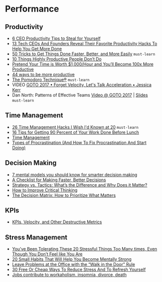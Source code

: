 # Performance

## Productivity

 - [6 CEO Productivity Tips to Steal for Yourself](https://mashable.com/2014/04/21/productivity-tips-ceo/)
 - [13 Tech CEOs And Founders Reveal Their Favorite Productivity Hacks To Help You Get More Done](https://www.businessinsider.com/tech-ceos-favorite-productivity-hacks-2013-8)
 - [50 Tricks to Get Things Done Faster, Better, and More Easily](https://www.lifehack.org/articles/productivity/50-tricks-to-get-things-done-faster-better-and-more-easily.html) `must-learn`
 - [10 Things Highly Productive People Don’t Do](https://www.lifehack.org/articles/productivity/10-things-highly-productive-people-dont-2.html)
 - [Pretend Your Time is Worth $1,000/Hour and You’ll Become 100x More Productive](https://medium.com/swlh/pretend-your-time-is-worth-1-000-hour-and-youll-become-100x-more-productive-f04628bb3e6d)
 - [44 ways to be more productive](https://www.stl-training.co.uk/sharing/16-44-ways-be-more-productive.html)
 - [The Pomodoro Technique®](https://francescocirillo.com/pages/pomodoro-technique) `must-learn`
 - VIDEO [GOTO 2017 • Forget Velocity, Let's Talk Acceleration • Jessica Kerr](https://www.youtube.com/watch?v=Lbcyyu8XB_Y)
 - Dan North: Patterns of Effective Teams [Video @ GOTO 2017](https://www.youtube.com/watch?v=lvs7VEsQzKY) | [Slides](https://files.gotocon.com/uploads/slides/conference_3/62/original/Patterns_of_Effective_Teams%20PDF.pdf) `must-learn`

## Time Management

 - [26 Time Management Hacks I Wish I'd Known at 20](https://www.slideshare.net/egarbugli/26-time-management-hacks-i-wish-id-known-at-20) `must-learn`
 - [16 Tips for Getting 90 Percent of Your Work Done Before Lunch](https://www.inc.com/neil-patel/16-tips-for-getting-90-of-your-work-done-in-the-morning.html)
 - [Time Management](https://www.mindtools.com/pages/main/newMN_HTE.htm)
 - [Types of Procrastination (And How To Fix Procrastination And Start Doing)](https://www.lifehack.org/articles/productivity/types-procrastination-and-how-you-can-fix-them.html)

## Decision Making

 - [7 mental models you should know for smarter decision making](https://thenextweb.com/lifehacks/2016/08/01/989517/)
 - [A Checklist for Making Faster, Better Decisions](https://hbr.org/2016/03/a-checklist-for-making-faster-better-decisions)
 - [Strategy vs. Tactics: What’s the Difference and Why Does it Matter?](https://fs.blog/2018/08/strategy-vs-tactics/)
 - [How to Improve Critical Thinking](https://www.scotthyoung.com/blog/2019/03/07/improve-critical-thinking/)
 - [The Decision Matrix: How to Prioritize What Matters](https://fs.blog/2018/09/decision-matrix/)

## KPIs

 - [KPIs, Velocity, and Other Destructive Metrics](https://holub.com/kpis-velocity-and-other-destructive-metrics/)

## Stress Management

 - [You’ve Been Tolerating These 20 Stressful Things Too Many times, Even Though You Don’t Feel like You Are](https://www.lifehack.org/articles/communication/youve-been-tolerating-these-20-stressful-things-too-many-times-even-though-you-dont-feel-like-you-are.html)
 - [20 Small Habits That Will Help You Become Mentally Strong](https://www.lifehack.org/354489/20-small-habits-build-become-mentally-stronger-this-year)
 - [Leave Problems at the Office with the “Walk in the Door" Rule](https://lifehacker.com/leave-problems-at-the-office-with-the-walk-in-the-door-1599280269)
 - [30 Free Or Cheap Ways To Reduce Stress And To Refresh Yourself](https://www.lifehack.org/articles/money/30-free-cheap-ways-reduce-stress-and-refresh-yourself.html)
 - [Jobs contribute to workaholism, insomnia, divorce, death](https://www.businessinsider.com/disturbing-facts-about-your-job-2011-2)
